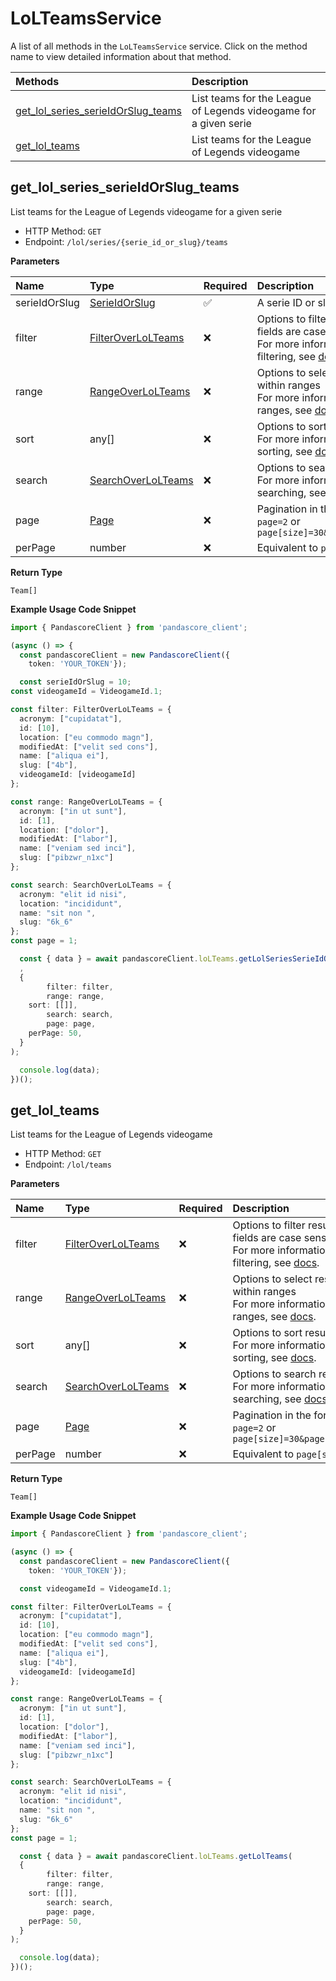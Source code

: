 # LoLTeamsService

A list of all methods in the `LoLTeamsService` service. Click on the method name to view detailed information about that method.

| Methods                                                                   | Description                                                      |
| :------------------------------------------------------------------------ | :--------------------------------------------------------------- |
| [get_lol_series_serieIdOrSlug_teams](#get_lol_series_serieidorslug_teams) | List teams for the League of Legends videogame for a given serie |
| [get_lol_teams](#get_lol_teams)                                           | List teams for the League of Legends videogame                   |

## get_lol_series_serieIdOrSlug_teams

List teams for the League of Legends videogame for a given serie

- HTTP Method: `GET`
- Endpoint: `/lol/series/{serie_id_or_slug}/teams`

**Parameters**

| Name          | Type                                                  | Required | Description                                                                                                                                         |
| :------------ | :---------------------------------------------------- | :------- | :-------------------------------------------------------------------------------------------------------------------------------------------------- |
| serieIdOrSlug | [SerieIdOrSlug](../models/SerieIdOrSlug.md)           | ✅       | A serie ID or slug                                                                                                                                  |
| filter        | [FilterOverLoLTeams](../models/FilterOverLoLTeams.md) | ❌       | Options to filter results. String fields are case sensitive <br/>For more information on filtering, see [docs](/docs/filtering-and-sorting#filter). |
| range         | [RangeOverLoLTeams](../models/RangeOverLoLTeams.md)   | ❌       | Options to select results within ranges <br/>For more information on ranges, see [docs](/docs/filtering-and-sorting#range).                         |
| sort          | any[]                                                 | ❌       | Options to sort results <br/>For more information on sorting, see [docs](/docs/filtering-and-sorting#sort).                                         |
| search        | [SearchOverLoLTeams](../models/SearchOverLoLTeams.md) | ❌       | Options to search results <br/>For more information on searching, see [docs](/docs/filtering-and-sorting#search).                                   |
| page          | [Page](../models/Page.md)                             | ❌       | Pagination in the form of `page=2` or `page[size]=30&page[number]=2`                                                                                |
| perPage       | number                                                | ❌       | Equivalent to `page[size]`                                                                                                                          |

**Return Type**

`Team[]`

**Example Usage Code Snippet**

```typescript
import { PandascoreClient } from 'pandascore_client';

(async () => {
  const pandascoreClient = new PandascoreClient({
	token: 'YOUR_TOKEN'});

  const serieIdOrSlug = 10;
const videogameId = VideogameId.1;

const filter: FilterOverLoLTeams = {
  acronym: ["cupidatat"],
  id: [10],
  location: ["eu commodo magn"],
  modifiedAt: ["velit sed cons"],
  name: ["aliqua ei"],
  slug: ["4b"],
  videogameId: [videogameId]
};

const range: RangeOverLoLTeams = {
  acronym: ["in ut sunt"],
  id: [1],
  location: ["dolor"],
  modifiedAt: ["labor"],
  name: ["veniam sed inci"],
  slug: ["pibzwr_n1xc"]
};

const search: SearchOverLoLTeams = {
  acronym: "elit id nisi",
  location: "incididunt",
  name: "sit non ",
  slug: "6k_6"
};
const page = 1;

  const { data } = await pandascoreClient.loLTeams.getLolSeriesSerieIdOrSlugTeams(
  ,
  {
		filter: filter,
		range: range,
    sort: [[]],
		search: search,
		page: page,
    perPage: 50,
  }
);

  console.log(data);
})();
```

## get_lol_teams

List teams for the League of Legends videogame

- HTTP Method: `GET`
- Endpoint: `/lol/teams`

**Parameters**

| Name    | Type                                                  | Required | Description                                                                                                                                         |
| :------ | :---------------------------------------------------- | :------- | :-------------------------------------------------------------------------------------------------------------------------------------------------- |
| filter  | [FilterOverLoLTeams](../models/FilterOverLoLTeams.md) | ❌       | Options to filter results. String fields are case sensitive <br/>For more information on filtering, see [docs](/docs/filtering-and-sorting#filter). |
| range   | [RangeOverLoLTeams](../models/RangeOverLoLTeams.md)   | ❌       | Options to select results within ranges <br/>For more information on ranges, see [docs](/docs/filtering-and-sorting#range).                         |
| sort    | any[]                                                 | ❌       | Options to sort results <br/>For more information on sorting, see [docs](/docs/filtering-and-sorting#sort).                                         |
| search  | [SearchOverLoLTeams](../models/SearchOverLoLTeams.md) | ❌       | Options to search results <br/>For more information on searching, see [docs](/docs/filtering-and-sorting#search).                                   |
| page    | [Page](../models/Page.md)                             | ❌       | Pagination in the form of `page=2` or `page[size]=30&page[number]=2`                                                                                |
| perPage | number                                                | ❌       | Equivalent to `page[size]`                                                                                                                          |

**Return Type**

`Team[]`

**Example Usage Code Snippet**

```typescript
import { PandascoreClient } from 'pandascore_client';

(async () => {
  const pandascoreClient = new PandascoreClient({
	token: 'YOUR_TOKEN'});

  const videogameId = VideogameId.1;

const filter: FilterOverLoLTeams = {
  acronym: ["cupidatat"],
  id: [10],
  location: ["eu commodo magn"],
  modifiedAt: ["velit sed cons"],
  name: ["aliqua ei"],
  slug: ["4b"],
  videogameId: [videogameId]
};

const range: RangeOverLoLTeams = {
  acronym: ["in ut sunt"],
  id: [1],
  location: ["dolor"],
  modifiedAt: ["labor"],
  name: ["veniam sed inci"],
  slug: ["pibzwr_n1xc"]
};

const search: SearchOverLoLTeams = {
  acronym: "elit id nisi",
  location: "incididunt",
  name: "sit non ",
  slug: "6k_6"
};
const page = 1;

  const { data } = await pandascoreClient.loLTeams.getLolTeams(
  {
		filter: filter,
		range: range,
    sort: [[]],
		search: search,
		page: page,
    perPage: 50,
  }
);

  console.log(data);
})();
```

<!-- This file was generated by liblab | https://liblab.com/ -->
